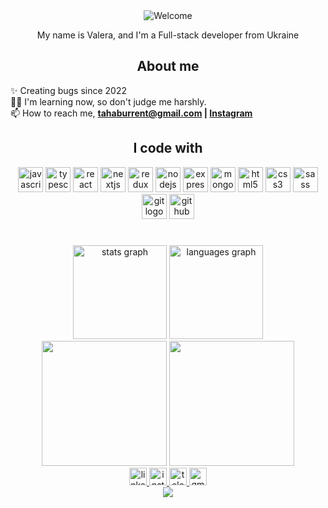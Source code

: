 <div>
  <div align="center">
    <img
      src="https://github.com/fnky/fnky/raw/fnky/img/welcome-fire.gif"
      alt="Welcome"
      align="center"
    />
  </div>

  <p align="center">
    My name is Valera, and I'm a Full-stack developer from Ukraine
  </p>

  <h2 align="center">About me</h2>

  <p align="left">
    ✨ Creating bugs since 2022<br />🤷‍♂️ I'm learning now, so don't judge me
    harshly.<br />📫 How to reach me,
    <strong>
      <a
        href="mailto:tahaburrent@gmail.com"
        target="_blank"
        rel="noopener noreferrer"
        >tahaburrent@gmail.com</a
      >
      |
      <a
        href="https://www.instagram.com/_.come_as_you_are._/"
        target="_blank"
        rel="noopener noreferrer"
        >Instagram</a
      >
    </strong>
  </p>

  <h2 align="center">I code with</h2>

  <div align="center">
    <img
      src="https://img.shields.io/badge/-JavaScript-white?style=flat-square&logo=javascript"
      height="40"
      alt="javascript logo"
    />
    <img
      src="https://img.shields.io/badge/-TypeScript-white?style=flat-square&logo=typescript"
      height="40"
      alt="typescript logo"
    />
    <img
      src="https://img.shields.io/badge/-React-282C34?style=flat-square&logo=react"
      height="40"
      alt="react logo"
    />
    <img
      src="https://img.shields.io/badge/-Next.js-black?style=flat-square&logo=next.js"
      height="40"
      alt="nextjs logo"
    />
    <img
      src="https://img.shields.io/badge/-Redux-311C87?style=flat-square&logo=redux"
      height="40"
      alt="redux logo"
    />
    <img
      src="https://img.shields.io/badge/-Node.js-black?style=flat-square&logo=node.js"
      height="40"
      alt="nodejs logo"
    />
    <img
      src="https://img.shields.io/badge/-express.js-white?style=flat-square&logo=express&logoColor=black"
      height="40"
      alt="express logo"
    />
    <img
      src="https://img.shields.io/badge/-MongoDB-082532?style=flat-square&logo=mongodb"
      height="40"
      alt="mongodb logo"
    />
    <img
      src="https://img.shields.io/badge/-HTML5-E34F26?style=flat-square&logo=html5&logoColor=white"
      height="40"
      alt="html5 logo"
    />
    <img
      src="https://img.shields.io/badge/-CSS3-1572B6?style=flat-square&logo=css3"
      height="40"
      alt="css3 logo"
    />
    <img
      src="https://img.shields.io/badge/-SASS-082532?style=flat-square&logo=sass"
      height="40"
      alt="sass logo"
    />
    <img
      src="https://img.shields.io/badge/-GIT-white?style=flat-square&logo=git"
      height="40"
      alt="git logo"
    />
    <img
      src="https://img.shields.io/badge/-github-55307E?style=flat-square&logo=github"
      height="40"
      alt="github logo"
    />
  </div>

  <h1 align="center"></h1>

  <div align="center">
    <img
      src="https://github-readme-stats.vercel.app/api?username=vaaleerkiin&count_private=true&disable_animations=false&theme=gruvbox&locale=en&hide_border=true"
      height="150"
      alt="stats graph"
    />
    <img
      src="https://github-readme-stats.vercel.app/api/top-langs?username=vaaleerkiin&locale=en&hide_title=false&layout=compact&card_width=320&langs_count=5&theme=gruvbox&hide_border=true&order=2"
      height="150"
      alt="languages graph"
    />
  </div>

  <div align="center">
    <img
      height="200"
      src="https://gifdb.com/images/high/coding-animated-laptop-flow-stream-ja04010rm5o68zfk.gif"
    />
    <img
      height="200"
      src="https://raw.githubusercontent.com/BrunnerLivio/brunnerlivio/master/images/music.gif"
    />
  </div>

  <div align="center">
    <a
      href="https://www.linkedin.com/in/valera-kamelkov-884710268/"
      target="_blank"
    >
      <img
        src="https://img.shields.io/static/v1?message=LinkedIn&logo=linkedin&label=&color=0077B5&logoColor=white&labelColor=&style=for-the-badge"
        height="28"
        alt="linkedin logo"
      />
    </a>
    <a href="https://www.instagram.com/_.come_as_you_are._/" target="_blank">
      <img
        src="https://img.shields.io/static/v1?message=Instagram&logo=instagram&label=&color=E4405F&logoColor=white&labelColor=&style=for-the-badge"
        height="28"
        alt="instagram logo"
      />
    </a>
    <a href="https://t.me/vaaleerkiin" target="_blank">
      <img
        src="https://img.shields.io/static/v1?message=Telegram&logo=telegram&label=&color=2CA5E0&logoColor=white&labelColor=&style=for-the-badge"
        height="28"
        alt="telegram logo"
      />
    </a>
    <a href="tahaburrent@gmail.com" target="_blank">
      <img
        src="https://img.shields.io/static/v1?message=Gmail&logo=gmail&label=&color=D14836&logoColor=white&labelColor=&style=for-the-badge"
        height="28"
        alt="gmail logo"
      />
    </a>
  </div>

  <div align="center">
    <img src="https://profile-counter.glitch.me/vaaleerkiin/count.svg?" />
  </div>
</div>

